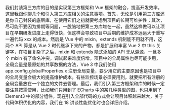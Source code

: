 我们封装第三方库的目的是实现第三方框架和 Vue 框架的融合，提高开发效率。这里我跟你聊几个和引入第三方库相关的注意事项。首先，无论是引用第三方库还是你自己封装的底层库，在使用它们之初就要考虑到项目的长期可维护性；其次，尽可能不要因为排期等问题，一股脑地把第三方库堆在一起，虽然这样做可以让项目在早期研发进度上走得很快，但这样会导致项目中后期的维护成本远远大于重写一遍代码 xxx 的成本。然后是 Vue 中的 mixin，extends 机制能不用就不用，这两个 API 算是从 Vue 2 时代继承下来的产物，都是扩展和丰富 Vue 2 中 this 关键字，在项目复杂了之后，mixin 和 extends 隐式添加的 API 无从溯源，一旦多个 mixin 有了命名冲突，调试起来难度倍增。项目中的全局属性也尽可能少用，全局变量是最原始的共享数据的方法，Vue 3 中我们使用 app.config.globalProperties.x 注册全局变量，要少用它的主要原因也是项目中的全局变量会极大的提高维护成本。有些监控场景必须要用到，就要把所有注册的全局变量放在一个独立的文件去管理。最后，我们引入第三方框架和库的时候一定要注意按需使用，比如我们只用到了 ECharts 中的某几种类型的图，也只用到了 Element3 中的部分组件。现在引入全部代码的方式会让项目体积越来越大，关于代码体积优化的内容，我们在 18 讲谈性能优化时也会详细介绍。